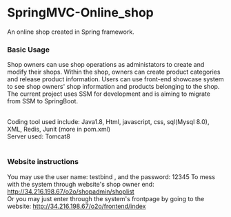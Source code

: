 # SpringMVC-Online_shop

An online shop created in Spring framework.<br />
### Basic Usage

Shop owners can use shop operations as administators to create and modify their shops. Within the shop, owners can create product categories and release product information. Users can use front-end showcase system to see shop owners' shop information and products belonging to the shop. The current project uses SSM for development and is aiming to migrate from SSM to SpringBoot.<br /><br />

Coding tool used include: Java1.8, Html, javascript, css, sql(Mysql 8.0), XML, Redis, Junit (more in pom.xml)<br />
Server used: Tomcat8<br /><br />

### Website instructions
You may use the user name: testbind , and the password: 12345 To mess with the system through website's shop owner end: http://34.216.198.67/o2o/shopadmin/shoplist<br />
Or you may just enter through the system's frontpage by going to the website: http://34.216.198.67/o2o/frontend/index

